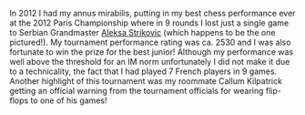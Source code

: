 In 2012 I had my annus mirabilis, putting in my best chess performance ever at the 2012 Paris Championship where in 9 rounds I lost just a single game to 
Serbian Grandmaster [Aleksa Strikovic](https://en.wikipedia.org/wiki/Aleksa_Strikovi%C4%87) (which happens to be the one pictured!). My tournament performance rating was ca. 2530 and I was also
fortunate to win the prize for the best junior! Although my performance was well above the threshold for an IM norm unfortunately I did not make it due to a technicality, the fact that I had played 7 French players
in 9 games. Another highlight of this tournament was my roommate Callum Kilpatrick getting an official warning from the tournament officials for wearing flip-flops to one of his games!
